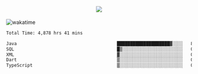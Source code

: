 <h1 align="center">
  <img src="https://readme-typing-svg.herokuapp.com/?font=Righteous&size=35&center=true&vCenter=true&width=500&height=70&duration=4000&lines=Hi!+%F0%9F%91%8B+I%27m+Ali%20Osman!;" />
</h1>


![wakatime](https://wakatime.com/share/@aliosmanoktar/3a8ffe71-6da4-4964-913b-2f09afbe53bf.svg?cache=none)
<!--START_SECTION:waka-->

```txt
Total Time: 4,878 hrs 41 mins

Java                                      ████████████████████▓░░░░   83.31 %
SQL                                       █▒░░░░░░░░░░░░░░░░░░░░░░░   05.88 %
XML                                       ▓░░░░░░░░░░░░░░░░░░░░░░░░   02.07 %
Dart                                      ▒░░░░░░░░░░░░░░░░░░░░░░░░   01.42 %
TypeScript                                ▒░░░░░░░░░░░░░░░░░░░░░░░░   01.41 %
```

<!--END_SECTION:waka-->


